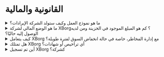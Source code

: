 # القانونية والمالية

<details>

<summary>ما هو نموذج العمل وكيف ستولد الشركة الإيرادات؟</summary>

يمكن وصف إيرادات البروتوكول على النحو التالي:

#### شبكة التطبيق

* تذاكر المواسم واشتراكات الحساب (للمستخدمين)
* اشتراكات الحساب (للشركات)
* مبيعات العناصر الجمعية الأساسية
* رسوم الإطلاق

#### مجتمعات الألعاب اللامركزية

* حصة مملوكة في مجتمعات الألعاب
* رسوم العرض الأولي للفريق
* رسوم تجزئة أرباح اللاعبين
* رسوم واجهة برمجة التطبيقات للأوراق المعتمدة
* رسوم PGC
* رسوم المتسلسل

#### إدارة أصول اللعبة GameFi

* استثمارات مباشرة في ألعاب الويب3
* رعاية فرق الرياضات الإلكترونية
* رعاية البطولات

</details>

<details>

<summary>ما هو الوضع المالي لشركة XBorg؟ كم هو المبلغ الموجود في الخزينة ومن لديه الوصول إليه حاليًا؟</summary>

باستثناء جولة البذور الجارية، تحتفظ XBorg حاليًا بمبلغ 800,000 دولار في خزينتها. بناءً على معدل الاحتراق الشهري الإجمالي البالغ 40,000 دولار، يكون لدينا فترة استدامة تقدر بحوالي 20 شهرًا، حتى لو لم يتم تحقيق أرباح إضافية خلال هذه الفترة. أما بالنسبة لإدارة الخزينة، فإن الأموال محفوظة بأمان في عدة محافظ Gnosis (محافظ متعددة التوقيع). يتم التحكم في الوصول إلى هذه الأموال بدقة وتُدار حاليًا من قبل لويس (الرئيس التنفيذي لشركة XBorg) وأمين الصندوق في SwissBorg، جنبًا إلى جنب مع مسؤول إضافي في SwissBorg.

</details>

<details>

<summary>كيف يتعامل XBorg مع إدارة المخاطر، خاصة في حالة انخفاض السوق لفترة طويلة؟</summary>

إدارة المخاطر هي جانب حاسم في عملياتنا في XBorg. نعتمد نموذج تشغيلي مرن يسمح لنا بالحفاظ على معدل احتراق شهري منخفض نسبيًا قدره 40,000 دولار، والذي يغطي تعويضات فريقنا المكون من 12 عضوًا بدوام كامل. من خلال الحفاظ على متوسط راتب يبلغ حوالي 3,300 دولار شهريًا لكل موظف، نضمن جذب واحتفاظ بالمواهب عالية الجودة مع الحفاظ على إدارة نفقاتنا.

في حالة انخفاض السوق لفترة طويلة، توفر لنا استراتيجيتنا المالية الحالية فترة استدامة كافية لمواصلة تنفيذ خطتنا الاستراتيجية دون الحاجة الملحة للحصول على أموال إضافية.

</details>

<details>

<summary>هل تمتلك XBorg أي تراخيص أو شهادات؟</summary>

حاليًا، لا تحمل XBorg أي تراخيص أو شهادات محددة. ومع ذلك، قمنا ببدء عملية التقديم للحصول على ترخيص VARA.

</details>

<details>

<summary>أين تم تسجيل XBorg كشركة؟</summary>

تم تسجيل XBorg رسميًا باسم XBorg DMCC في دبي، ضمن مركز دبي للسلع المتعددة (DMCC).

</details>